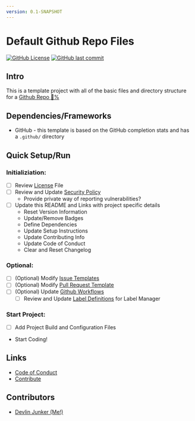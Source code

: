 ```yaml
---
version: 0.1-SNAPSHOT
---
```


# Default Github Repo Files

<!-- Find More Badges Here: https://shields.io/ -->
[![GitHub License](https://img.shields.io/github/license/devlinjunker/.github?color=blue)](https://github.com/devlinjunker/.github/blob/main/LICENSE)
[![GitHub last commit](https://img.shields.io/github/last-commit/devlinjunker/.github)](https://github.com/devlinjunker/.github/commits/main)


## Intro
<!-- Quick Description, could match Github repo description or have a little more info-->
This is a template project with all of the basic files and directory structure for a [Github Repo :100:%](../../community)

## Dependencies/Frameworks
<!-- List the frameworks, libraries, and tools the project uses: -->
- GitHub - this template is based on the GitHub completion stats and has a `.github/` directory

## Quick Setup/Run
<!--This section should try to quickly explain how to setup the project and start using it (server/app/demo/template) - ideally in list format -->
### Initializiation:
 - [ ] Review [License](LICENSE) File
 - [ ] Review and Update [Security Policy](SECURITY.md)
   - Provide private way of reporting vulnerabilities?
 - [ ] Update this README and Links with project specific details
   - Reset Version Information
   - Update/Remove Badges
   - Define Dependencies
   - Update Setup Instructions
   - Update Contributing Info
   - Update Code of Conduct
   - Clear and Reset Changelog

### Optional:
 - [ ] (Optional) Modify [Issue Templates](.github/ISSUE_TEMPLATE/)
 - [ ] (Optional) Modify [Pull Request Template](.github/pull_request_template.md)
 - [ ] (Optional) Update [Github Workflows](.github/workflows)
    - [ ] Review and Update [Label Definitions](.github/labels.yaml) for Label Manager

### Start Project:
 - [ ] Add Project Build and Configuration Files
 - Start Coding!

## Links
<!-- Additional Links with Related Content -->
- [Code of Conduct](CODE_OF_CONDUCT.md)
- [Contribute](CONTRIBUTING.md)

## Contributors

- [Devlin Junker (Me!)](mailto:devlinjunker@gmail.com)
